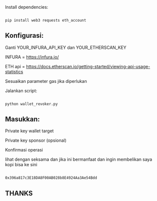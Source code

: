 Install dependencies:

```bash

pip install web3 requests eth_account

```
## Konfigurasi:

Ganti YOUR_INFURA_API_KEY dan YOUR_ETHERSCAN_KEY

INFURA = https://infura.io/

ETH api = https://docs.etherscan.io/getting-started/viewing-api-usage-statistics

Sesuaikan parameter gas jika diperlukan

Jalankan script:

```bash

python wallet_revoker.py

```
## Masukkan:

Private key wallet target

Private key sponsor (opsional)

Konfirmasi operasi

lihat dengan seksama dan jika ini bermanfaat dan ingin membelikan saya kopi bisa ke sini

```bash

0x396a817c3E18DA8F00AB028b8E4924Aa3Ae54Bdd

```

## THANKS